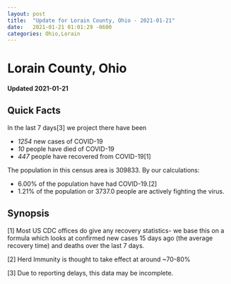 ```yaml
---
layout: post
title:  "Update for Lorain County, Ohio - 2021-01-21"
date:   2021-01-21 01:01:29 -0600
categories: Ohio,Lorain
---
```


# Lorain County, Ohio
#### Updated 2021-01-21

## Quick Facts

In the last 7 days[3] we project there have been
- *1254* new cases of COVID-19
- *10* people have died of COVID-19
- *447* people have recovered from COVID-19[1]

The population in this census area is 309833. By our calculations:
- 6.00% of the population have had COVID-19.[2]
- 1.21% of the population or 3737.0 people are actively fighting the virus.

## Synopsis




[1] Most US CDC offices do give any recovery statistics- we base this on a formula which looks at confirmed new cases
15 days ago (the average recovery time) and deaths over the last 7 days.

[2] Herd Immunity is thought to take effect at around ~70-80%

[3] Due to reporting delays, this data may be incomplete.
 
    